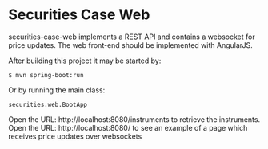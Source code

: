 # Securities Case Web

securities-case-web implements a REST API and contains a websocket for price updates. The web front-end should be implemented with AngularJS.

After building this project it may be started by: 

    $ mvn spring-boot:run
    
Or by running the main class:

    securities.web.BootApp
    
Open the URL: http://localhost:8080/instruments to retrieve the instruments.
Open the URL: http://localhost:8080/ to see an example of a page which receives price updates over websockets
    
   
